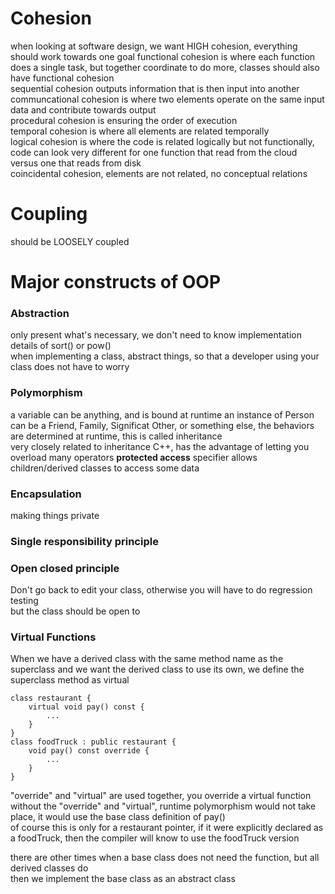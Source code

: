 # Cohesion
when looking at software design, we want HIGH cohesion, everything should work towards one goal
functional cohesion is where each function does a single task, but together coordinate to do more, classes should also have functional cohesion  
sequential cohesion outputs information that is then input into another  
communcational cohesion is where two elements operate on the same input data and contribute towards output  
procedural cohesion is ensuring the order of execution  
temporal cohesion is where all elements are related temporally  
logical cohesion is where the code is related logically but not functionally, code can look very different for one function that read from the cloud versus one that reads from disk  
coincidental cohesion, elements are not related, no conceptual relations

# Coupling
should be LOOSELY coupled

# Major constructs of OOP
### Abstraction
only present what's necessary, we don't need to know implementation details of sort() or pow()  
when implementing a class, abstract things, so that a developer using your class does not have to worry  

### Polymorphism
a variable can be anything, and is bound at runtime
an instance of Person can be a Friend, Family, Significat Other, or something else, the behaviors are determined at runtime, this is called inheritance  
very closely related to inheritance
C++, has the advantage of letting you overload many operators
**protected access** specifier allows children/derived classes to access some data

### Encapsulation
making things private

### Single responsibility principle

### Open closed principle
Don't go back to edit your class, otherwise you will have to do regression testing  
but the class should be open to 

### Virtual Functions
When we have a derived class with the same method name as the superclass and we want the derived class to use its own, we define the superclass method as virtual
```
class restaurant {
	virtual void pay() const {
		...
	}
}	
class foodTruck : public restaurant {
	void pay() const override {
		...
	}
}
```
"override" and "virtual" are used together, you override a virtual function
without the "override" and "virtual", runtime polymorphism would not take place, it would use the base class definition of pay()  
of course this is only for a restaurant pointer, if it were explicitly declared as a foodTruck, then the compiler will know to use the foodTruck version  
  
there are other times when a base class does not need the function, but all derived classes do  
then we implement the base class as an abstract class
